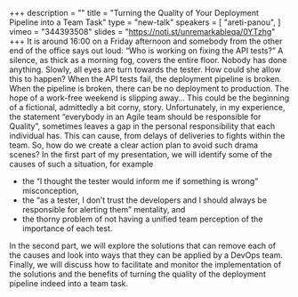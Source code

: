 +++
description = ""
title = "Turning the Quality of Your Deployment Pipeline into a Team Task"
type = "new-talk"
speakers = [
        "areti-panou",
]
vimeo = "344393508"
slides = "https://noti.st/unremarkableqa/0YTzhg"
+++
It is around 16:00 on a Friday afternoon and somebody from the other end of the office says
out loud: “Who is working on fixing the API tests?” A silence, as thick as a morning fog,
covers the entire floor. Nobody has done anything. Slowly, all eyes are turn towards the
tester. How could she allow this to happen? When the API tests fail, the deployment pipeline
is broken. When the pipeline is broken, there can be no deployment to production. The hope
of a work-free weekend is slipping away…
This could be the beginning of a fictional, admittedly a bit corny, story. Unfortunately, in my
experience, the statement “everybody in an Agile team should be responsible for Quality”,
sometimes leaves a gap in the personal responsibility that each individual has. This can
cause, from delays of deliveries to fights within the team.
So, how do we create a clear action plan to avoid such drama scenes?
In the first part of my presentation, we will identify some of the causes of such a situation, for
example

- the “I thought the tester would inform me if something is wrong” misconception,
- the “as a tester, I don’t trust the developers and I should always be responsible for alerting
them” mentality, and
- the thorny problem of not having a unified team perception of the
importance of each test.

In the second part, we will explore the solutions that can remove each of the causes and look
into ways that they can be applied by a DevOps team. Finally, we will discuss how to
facilitate and monitor the implementation of the solutions and the benefits of turning the
quality of the deployment pipeline indeed into a team task.